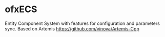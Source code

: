 ofxECS
======

Entity Component System with features for configuration and parameters sync. Based on Artemis https://github.com/vinova/Artemis-Cpp
